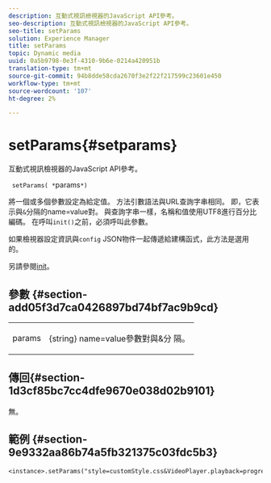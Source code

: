 ```yaml
---
description: 互動式視訊檢視器的JavaScript API參考。
seo-description: 互動式視訊檢視器的JavaScript API參考。
seo-title: setParams
solution: Experience Manager
title: setParams
topic: Dynamic media
uuid: 0a5b9798-0e3f-4310-9b6e-0214a420951b
translation-type: tm+mt
source-git-commit: 94b8dde58cda2670f3e2f22f217599c23601e450
workflow-type: tm+mt
source-wordcount: '107'
ht-degree: 2%

---
```



# setParams{#setparams}

互動式視訊檢視器的JavaScript API參考。

` setParams( *`params`*)`

將一個或多個參數設定為給定值。 方法引數語法與URL查詢字串相同。 即，它表示與`&`分隔的name=value對。 與查詢字串一樣，名稱和值使用UTF8進行百分比編碼。 在呼叫`init()`之前，必須呼叫此參數。

如果檢視器設定資訊與`config` JSON物件一起傳遞給建構函式，此方法是選用的。

另請參閱[init](../../../c-html5-aem-asset-viewers/c-html5-aem-int-video/c-html5-aem-int-video-javascriptapiref/r-html5-aem-int-video-javascriptapiref-init.md#reference-aee94dd92a28410784f7a1792e28683b)。


## 參數 {#section-add05f3d7ca0426897bd74bf7ac9b9cd}

<table id="table_896DFF34A68A403DB93A6D597461A573"> 
 <tbody> 
  <tr> 
   <td colname="col1"> <p> <span class="codeph"> <span class="varname"> params</span> </span> </p> </td> 
   <td colname="col2"> <p> <span class="codeph"> {string}</span> name=value參數對與&amp;分 <span class="codeph"> 隔</span>。 </p> </td> 
  </tr> 
 </tbody> 
</table>

## 傳回{#section-1d3cf85bc7cc4dfe9670e038d02b9101}

無。

## 範例 {#section-9e9332aa86b74a5fb321375c03fdc5b3}

```
<instance>.setParams("style=customStyle.css&VideoPlayer.playback=progressive")
```
